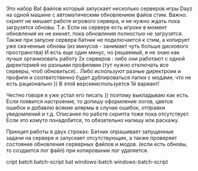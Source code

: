   Это набор Bat файлов который запускает несколько серверов игры Dayz на одной машине с автоматическим обновлением файов стим.
Важно: скрипт не мешает работе игрового сервера, и не нужно ждать пока загрузятся обновы. Т.е. Если на сервере есть игроки в момент обновления их не кикнет, пока обновления полностью не загрузятся.
Также при запуске сервера батник не подключается к стим, а копирует уже скаченные обновы (из минусов - занимает чуть больше дискового пространства)
И есть еще один минус, но решаемый, я не знаю как лучше организовать работу 2х серверов : либо они работают с одной директорией но разными профилями (тут нужно отключать все серверы, чтоб обновиться).. 
Либо используют разные директроии и профиля и соответственно будет дублироваться папки с модами, что не есть рационально )) 
В этой версиииспользуется 1й вариант!

  Честно говоря я уже устал его писать )) поэтому выкладываю как есть.
Если появится настроение, то допишу оформление логов, цветов ошибок и добавлю всякие алярмы в случае ошибок, отправки уведомлений и т.д.
Описанее по работе скрипта тоже пока отсутствует. Если это комуто понадобится, то обязательно напишу или раскажу. 

Принцип работы в двух строках:
Батник опрашивает запущенные задачи на сервере и запускает отсутствующие, а также проверяет состояние обновления серверных файлов и модов. (если есть обновы, то создается лог файл) при копировании лог удаляется.

cript batch batch-script bat windows-batch windows-batch-script
